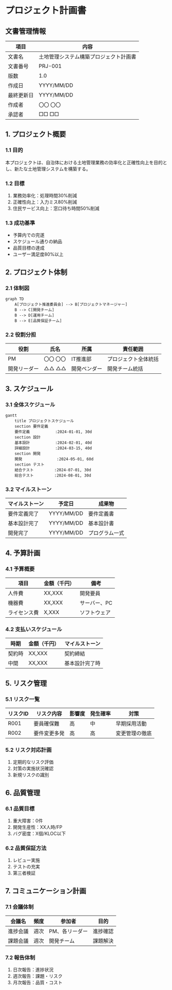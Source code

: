 # プロジェクト計画書

## 文書管理情報

| 項目 | 内容 |
|------|------|
| 文書名 | 土地管理システム構築プロジェクト計画書 |
| 文書番号 | PRJ-001 |
| 版数 | 1.0 |
| 作成日 | YYYY/MM/DD |
| 最終更新日 | YYYY/MM/DD |
| 作成者 | 〇〇 〇〇 |
| 承認者 | □□ □□ |

## 1. プロジェクト概要

### 1.1 目的
本プロジェクトは、自治体における土地管理業務の効率化と正確性向上を目的とし、新たな土地管理システムを構築する。

### 1.2 目標
1. 業務効率化：処理時間30%削減
2. 正確性向上：入力ミス80%削減
3. 住民サービス向上：窓口待ち時間50%削減

### 1.3 成功基準
- 予算内での完遂
- スケジュール通りの納品
- 品質目標の達成
- ユーザー満足度80%以上

## 2. プロジェクト体制

### 2.1 体制図
```mermaid
graph TD
    A[プロジェクト推進委員会] --> B[プロジェクトマネージャー]
    B --> C[開発チーム]
    B --> D[運用チーム]
    B --> E[品質保証チーム]
```

### 2.2 役割分担
| 役割 | 氏名 | 所属 | 責任範囲 |
|------|------|------|----------|
| PM | 〇〇 〇〇 | IT推進部 | プロジェクト全体統括 |
| 開発リーダー | △△ △△ | 開発ベンダー | 開発チーム統括 |

## 3. スケジュール

### 3.1 全体スケジュール
```mermaid
gantt
    title プロジェクトスケジュール
    section 要件定義
    要件定義           :2024-01-01, 30d
    section 設計
    基本設計           :2024-02-01, 40d
    詳細設計           :2024-03-15, 40d
    section 開発
    開発               :2024-05-01, 60d
    section テスト
    結合テスト         :2024-07-01, 30d
    総合テスト         :2024-08-01, 30d
```

### 3.2 マイルストーン
| マイルストーン | 予定日 | 成果物 |
|----------------|--------|--------|
| 要件定義完了 | YYYY/MM/DD | 要件定義書 |
| 基本設計完了 | YYYY/MM/DD | 基本設計書 |
| 開発完了 | YYYY/MM/DD | プログラム一式 |

## 4. 予算計画

### 4.1 予算概要
| 項目 | 金額（千円） | 備考 |
|------|-------------|------|
| 人件費 | XX,XXX | 開発要員 |
| 機器費 | XX,XXX | サーバー、PC |
| ライセンス費 | X,XXX | ソフトウェア |

### 4.2 支払いスケジュール
| 時期 | 金額（千円） | マイルストーン |
|------|-------------|----------------|
| 契約時 | XX,XXX | 契約締結 |
| 中間 | XX,XXX | 基本設計完了時 |

## 5. リスク管理

### 5.1 リスク一覧
| リスクID | リスク内容 | 影響度 | 発生確率 | 対策 |
|----------|------------|--------|-----------|------|
| R001 | 要員確保難 | 高 | 中 | 早期採用活動 |
| R002 | 要件変更多発 | 高 | 高 | 変更管理の徹底 |

### 5.2 リスク対応計画
1. 定期的なリスク評価
2. 対策の実施状況確認
3. 新規リスクの識別

## 6. 品質管理

### 6.1 品質目標
1. 重大障害：0件
2. 開発生産性：XX人時/FP
3. バグ密度：X個/KLOC以下

### 6.2 品質保証方法
1. レビュー実施
2. テストの充実
3. 第三者検証

## 7. コミュニケーション計画

### 7.1 会議体制
| 会議名 | 頻度 | 参加者 | 目的 |
|--------|------|--------|------|
| 進捗会議 | 週次 | PM、各リーダー | 進捗確認 |
| 課題会議 | 週次 | 開発チーム | 課題解決 |

### 7.2 報告体制
1. 日次報告：進捗状況
2. 週次報告：課題・リスク
3. 月次報告：品質・コスト